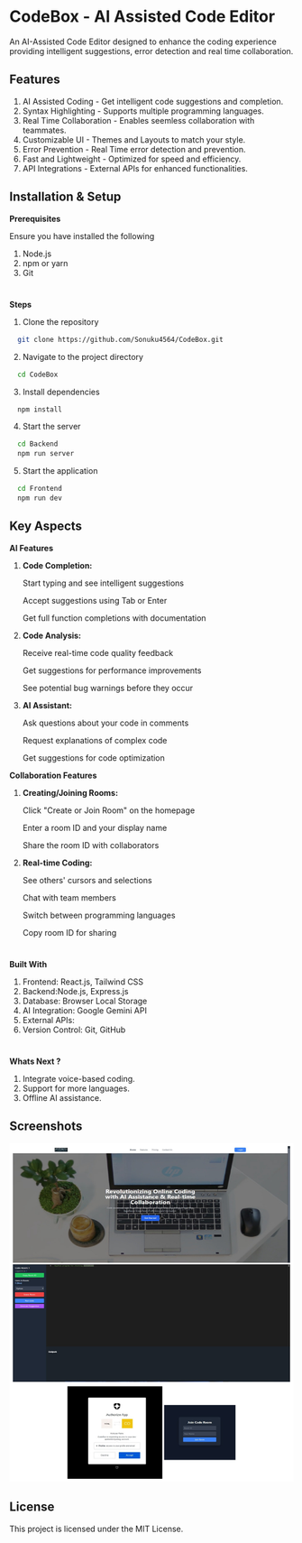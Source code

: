 
# CodeBox - AI Assisted Code Editor

An AI-Assisted Code Editor designed to enhance the coding experience providing intelligent suggestions, error detection and real time collaboration.


## Features

1. AI Assisted Coding - Get intelligent code suggestions and completion.
2. Syntax Highlighting - Supports multiple programming languages.
3. Real Time Collaboration - Enables seemless collaboration with teammates.
4. Customizable UI - Themes and Layouts to match your style.
5. Error Prevention - Real Time error detection and prevention.
6. Fast and Lightweight - Optimized for speed and efficiency.
7. API Integrations - External APIs for enhanced functionalities.
## Installation & Setup

**Prerequisites**

Ensure you have installed the following
1. Node.js
2. npm or yarn
3. Git

#
**Steps**

1. Clone the repository

```bash
  git clone https://github.com/Sonuku4564/CodeBox.git
```
2. Navigate to the project directory

```bash
  cd CodeBox
```
3. Install dependencies

```bash
  npm install
```
4. Start the server

```bash
  cd Backend
  npm run server
```
5. Start the application

```bash
  cd Frontend
  npm run dev
```

## Key Aspects

**AI Features**

1. **Code Completion:**

    Start typing and see intelligent suggestions

    Accept suggestions using Tab or Enter
    
    Get full function completions with documentation


2. **Code Analysis:**

    Receive real-time code quality feedback

    Get suggestions for performance improvements

    See potential bug warnings before they occur


3. **AI Assistant:**

    Ask questions about your code in comments
    
    Request explanations of complex code
    
    Get suggestions for code optimization



**Collaboration Features**

1. **Creating/Joining Rooms:**

    Click "Create or Join Room" on the homepage

    Enter a room ID and your display name

    Share the room ID with collaborators


2. **Real-time Coding:**

    See others' cursors and selections

    Chat with team members
    
    Switch between programming languages
    
    Copy room ID for sharing

#
**Built With**

1. Frontend: React.js, Tailwind CSS
2. Backend:Node.js, Express.js
3. Database: Browser Local Storage
4. AI Integration: Google Gemini API
5. External APIs:
6. Version Control: Git, GitHub

#
**Whats Next ?**
1. Integrate voice-based coding.
2. Support for more languages.
3. Offline AI assistance.
## Screenshots

<img src="./final codebox.jpg" alt="Final Codebox" width="600" height="600" />






## License

This project is licensed under the MIT License.
